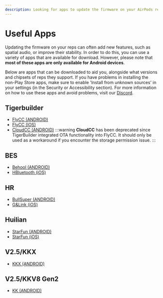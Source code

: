 ```yaml
---
description: Looking for apps to update the firmware on your AirPods replicas? Check out this list of useful apps categorized by chipsets, including Airoha, Tigerbuilder, BES, HR, and Huilian. Please note that most of these apps are only available for Android devices.
---
```


# Useful Apps

Updating the firmware on your reps can often add new features, such as spatial audio, or improve their stability. In order to do this, you can use a variety of apps that are available for download. However, please note that **most of these apps are only available for Android devices**.

Below are apps that can be downloaded to aid you, alongside what versions and chipsets of reps they support. If you have problems in installing the non-Play Store apps, make sure to enable 'Install from unknown sources' in your settings (in the Security or Accessibility section). For more information on how to use these apps and avoid problems, visit our [Discord](https://airreps.link/discord).

## **Tigerbuilder**
- [FlyCC (ANDROID)](https://airreps.link/flycc)
- [FlyCC (IOS)](https://airreps.link/iflycc)
- [CloudCC (ANDROID)](https://airreps.link/cloudcc) 
:::warning **CloudCC** has been deprecated since TigerBuilder integrated OTA functionality into FlyCC. It should only be used as a workaround if you encounter the storage permission issue.
:::

## **BES**
- [Behool (ANDROID)](https://airreps.link/behoolcleaned)
- [HBluetooth (iOS)](https://airreps.link/hbluetooth)

## **HR**
- [BullSuper (ANDROID)](https://airreps.link/bullsuperhr)
- [G&Link (iOS)](https://airreps.link/gnlink)

## **Huilian**
- [StarFun (ANDROID)](https://airreps.link/starfun)
- [StarFun (iOS)](https://airreps.link/istarfun)

## **V2.5/KKX**
- [KKX (ANDROID)](https://airreps.link/kkx)

## **V2.5/KKV8 Gen2**
- [KK (ANDROID)](https://airreps.link/kkv8)
